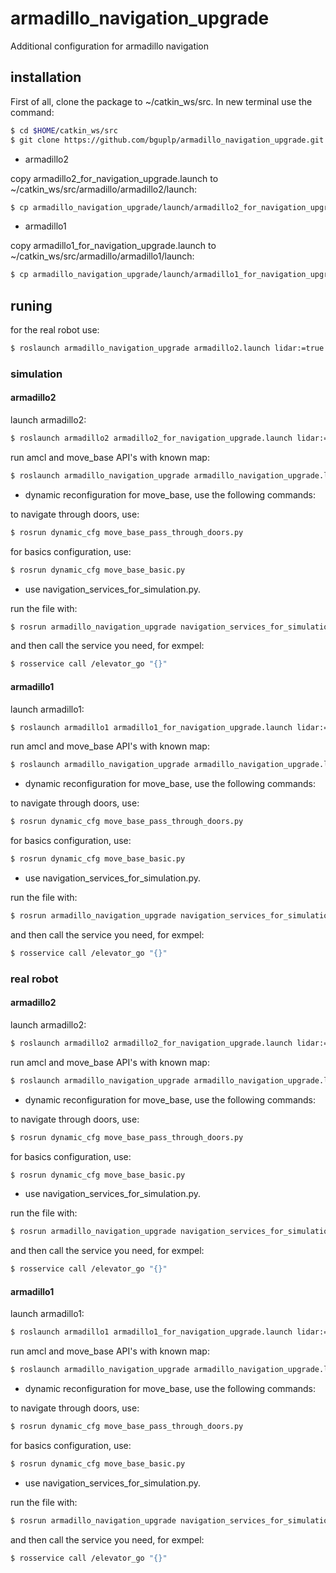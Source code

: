 # armadillo_navigation_upgrade
Additional configuration for armadillo navigation

## installation

First of all, clone the package to ~/catkin_ws/src. In new terminal use the command: 
```bash
$ cd $HOME/catkin_ws/src
$ git clone https://github.com/bguplp/armadillo_navigation_upgrade.git
```
* armadillo2

copy armadillo2_for_navigation_upgrade.launch to ~/catkin_ws/src/armadillo/armadillo2/launch:
```bash
$ cp armadillo_navigation_upgrade/launch/armadillo2_for_navigation_upgrade.launch armadillo/armadillo2/launch
```

* armadillo1

copy armadillo1_for_navigation_upgrade.launch to ~/catkin_ws/src/armadillo/armadillo1/launch:
```bash
$ cp armadillo_navigation_upgrade/launch/armadillo1_for_navigation_upgrade.launch armadillo/armadillo1/launch
```

## runing

for the real robot use:
```bash
$ roslaunch armadillo_navigation_upgrade armadillo2.launch lidar:=true amcl:=true have_map:=true map:="<paht_to_map>/<map_name.yaml>" move_base:=true
```
### simulation 

#### armadillo2

launch armadillo2:
```bash
$ roslaunch armadillo2 armadillo2_for_navigation_upgrade.launch lidar:=true gazebo:=true world_name:="<paht_to_world>/<world_name.world>"
```

run amcl and move_base API's with known map:
```bash
$ roslaunch armadillo_navigation_upgrade armadillo_navigation_upgrade.launch amcl:=true have_map:=true move_base:=true map:="<paht_to_map>/<map_name.yaml>"
```

* dynamic reconfiguration for move_base, use the following commands:

to navigate through doors, use:
```bash
$ rosrun dynamic_cfg move_base_pass_through_doors.py
```

for basics configuration, use:
```bash
$ rosrun dynamic_cfg move_base_basic.py
```

* use navigation_services_for_simulation.py. 

run the file with:
```bash
$ rosrun armadillo_navigation_upgrade navigation_services_for_simulation.py 
```
and then call the service you need, for exmpel:
```bash
$ rosservice call /elevator_go "{}"
```

#### armadillo1

launch armadillo1:
```bash
$ roslaunch armadillo1 armadillo1_for_navigation_upgrade.launch lidar:=true gazebo:=true world_name:="<paht_to_world>/<world_name.world>"
```

run amcl and move_base API's with known map:
```bash
$ roslaunch armadillo_navigation_upgrade armadillo_navigation_upgrade.launch amcl:=true have_map:=true move_base:=true map:="<paht_to_map>/<map_name.yaml>"
```

* dynamic reconfiguration for move_base, use the following commands:

to navigate through doors, use:
```bash
$ rosrun dynamic_cfg move_base_pass_through_doors.py
```

for basics configuration, use:
```bash
$ rosrun dynamic_cfg move_base_basic.py
```

* use navigation_services_for_simulation.py. 

run the file with:
```bash
$ rosrun armadillo_navigation_upgrade navigation_services_for_simulation.py 
```
and then call the service you need, for exmpel:
```bash
$ rosservice call /elevator_go "{}"
```

### real robot 

#### armadillo2

launch armadillo2:
```bash
$ roslaunch armadillo2 armadillo2_for_navigation_upgrade.launch lidar:=true world_name:="<paht_to_world>/<world_name.world>"
```

run amcl and move_base API's with known map:
```bash
$ roslaunch armadillo_navigation_upgrade armadillo_navigation_upgrade.launch amcl:=true have_map:=true move_base:=true map:="<paht_to_map>/<map_name.yaml>"
```

* dynamic reconfiguration for move_base, use the following commands:

to navigate through doors, use:
```bash
$ rosrun dynamic_cfg move_base_pass_through_doors.py
```

for basics configuration, use:
```bash
$ rosrun dynamic_cfg move_base_basic.py
```

* use navigation_services_for_simulation.py. 

run the file with:
```bash
$ rosrun armadillo_navigation_upgrade navigation_services_for_simulation.py 
```
and then call the service you need, for exmpel:
```bash
$ rosservice call /elevator_go "{}"
```

#### armadillo1

launch armadillo1:
```bash
$ roslaunch armadillo1 armadillo1_for_navigation_upgrade.launch lidar:=true world_name:="<paht_to_world>/<world_name.world>"
```

run amcl and move_base API's with known map:
```bash
$ roslaunch armadillo_navigation_upgrade armadillo_navigation_upgrade.launch amcl:=true have_map:=true move_base:=true map:="<paht_to_map>/<map_name.yaml>"
```

* dynamic reconfiguration for move_base, use the following commands:

to navigate through doors, use:
```bash
$ rosrun dynamic_cfg move_base_pass_through_doors.py
```

for basics configuration, use:
```bash
$ rosrun dynamic_cfg move_base_basic.py
```

* use navigation_services_for_simulation.py. 

run the file with:
```bash
$ rosrun armadillo_navigation_upgrade navigation_services_for_simulation.py 
```
and then call the service you need, for exmpel:
```bash
$ rosservice call /elevator_go "{}"
```
